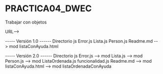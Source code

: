 # PRACTICA04_DWEC
Trabajar con objetos

URL-->


----- Versión 1.0 ------
	Directorio js
		Error.js
		Lista.js
		Person.js
	Readme.md --> mod
	listaConAyuda.html
	
----- Versión 2.0 ------
	Directorio js
		Error.js --> mod
		Lista.js --> mod
		Person.js --> mod
		ListaOrdenada.js
		funcionalidad.js
	Readme.md --> mod
	listaConAyuda.html --> mod
	listaOrdenadaConAyuda
